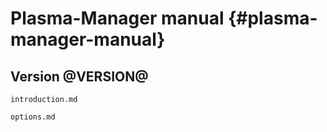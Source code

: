 # Plasma-Manager manual {#plasma-manager-manual}

## Version @VERSION@

```{=include=} preface html:into-file=//introduction.html
introduction.md
```

```{=include=} appendix html:into-file=//options.html
options.md
```